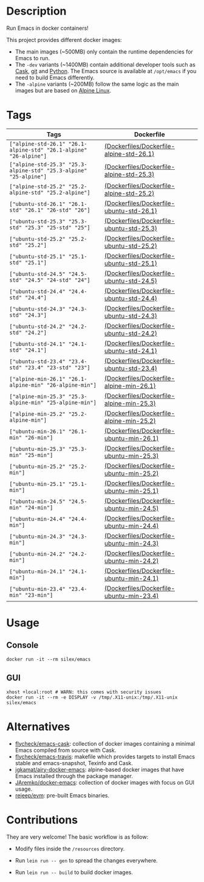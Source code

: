 <!-- -*- mode: markdown; -*- -->

# Description

Run Emacs in docker containers!

This project provides different docker images:

- The main images (~500MB) only contain the runtime dependencies for Emacs to run.
- The `-dev` variants (~1400MB) contain additional developer tools such as [Cask](https://cask.readthedocs.io),
  [git](https://git-scm.com) and [Python](https://www.python.org). The Emacs source is available at `/opt/emacs` if
  you need to build Emacs differently.
- The `-alpine` variants (~200MB) follow the same logic as the main images but are based on
  [Alpine Linux](https://alpinelinux.org).

# Tags

| Tags         | Dockerfile |
|--------------|------------|
| `["alpine-std-26.1" "26.1-alpine-std" "26.1-alpine" "26-alpine"]` | [(Dockerfiles/Dockerfile-alpine-std-26.1)](https://github.com/conao3/docker-emacs/blob/master/Dockerfiles/Dockerfile-alpine-std-26.1) |
| `["alpine-std-25.3" "25.3-alpine-std" "25.3-alpine" "25-alpine"]` | [(Dockerfiles/Dockerfile-alpine-std-25.3)](https://github.com/conao3/docker-emacs/blob/master/Dockerfiles/Dockerfile-alpine-std-25.3) |
| `["alpine-std-25.2" "25.2-alpine-std" "25.2-alpine"]` | [(Dockerfiles/Dockerfile-alpine-std-25.2)](https://github.com/conao3/docker-emacs/blob/master/Dockerfiles/Dockerfile-alpine-std-25.2) |
| `["ubuntu-std-26.1" "26.1-std" "26.1" "26-std" "26"]` | [(Dockerfiles/Dockerfile-ubuntu-std-26.1)](https://github.com/conao3/docker-emacs/blob/master/Dockerfiles/Dockerfile-ubuntu-std-26.1) |
| `["ubuntu-std-25.3" "25.3-std" "25.3" "25-std" "25"]` | [(Dockerfiles/Dockerfile-ubuntu-std-25.3)](https://github.com/conao3/docker-emacs/blob/master/Dockerfiles/Dockerfile-ubuntu-std-25.3) |
| `["ubuntu-std-25.2" "25.2-std" "25.2"]` | [(Dockerfiles/Dockerfile-ubuntu-std-25.2)](https://github.com/conao3/docker-emacs/blob/master/Dockerfiles/Dockerfile-ubuntu-std-25.2) |
| `["ubuntu-std-25.1" "25.1-std" "25.1"]` | [(Dockerfiles/Dockerfile-ubuntu-std-25.1)](https://github.com/conao3/docker-emacs/blob/master/Dockerfiles/Dockerfile-ubuntu-std-25.1) |
| `["ubuntu-std-24.5" "24.5-std" "24.5" "24-std" "24"]` | [(Dockerfiles/Dockerfile-ubuntu-std-24.5)](https://github.com/conao3/docker-emacs/blob/master/Dockerfiles/Dockerfile-ubuntu-std-24.5) |
| `["ubuntu-std-24.4" "24.4-std" "24.4"]` | [(Dockerfiles/Dockerfile-ubuntu-std-24.4)](https://github.com/conao3/docker-emacs/blob/master/Dockerfiles/Dockerfile-ubuntu-std-24.4) |
| `["ubuntu-std-24.3" "24.3-std" "24.3"]` | [(Dockerfiles/Dockerfile-ubuntu-std-24.3)](https://github.com/conao3/docker-emacs/blob/master/Dockerfiles/Dockerfile-ubuntu-std-24.3) |
| `["ubuntu-std-24.2" "24.2-std" "24.2"]` | [(Dockerfiles/Dockerfile-ubuntu-std-24.2)](https://github.com/conao3/docker-emacs/blob/master/Dockerfiles/Dockerfile-ubuntu-std-24.2) |
| `["ubuntu-std-24.1" "24.1-std" "24.1"]` | [(Dockerfiles/Dockerfile-ubuntu-std-24.1)](https://github.com/conao3/docker-emacs/blob/master/Dockerfiles/Dockerfile-ubuntu-std-24.1) |
| `["ubuntu-std-23.4" "23.4-std" "23.4" "23-std" "23"]` | [(Dockerfiles/Dockerfile-ubuntu-std-23.4)](https://github.com/conao3/docker-emacs/blob/master/Dockerfiles/Dockerfile-ubuntu-std-23.4) |
| `["alpine-min-26.1" "26.1-alpine-min" "26-alpine-min"]` | [(Dockerfiles/Dockerfile-alpine-min-26.1)](https://github.com/conao3/docker-emacs/blob/master/Dockerfiles/Dockerfile-alpine-min-26.1) |
| `["alpine-min-25.3" "25.3-alpine-min" "25-alpine-min"]` | [(Dockerfiles/Dockerfile-alpine-min-25.3)](https://github.com/conao3/docker-emacs/blob/master/Dockerfiles/Dockerfile-alpine-min-25.3) |
| `["alpine-min-25.2" "25.2-alpine-min"]` | [(Dockerfiles/Dockerfile-alpine-min-25.2)](https://github.com/conao3/docker-emacs/blob/master/Dockerfiles/Dockerfile-alpine-min-25.2) |
| `["ubuntu-min-26.1" "26.1-min" "26-min"]` | [(Dockerfiles/Dockerfile-ubuntu-min-26.1)](https://github.com/conao3/docker-emacs/blob/master/Dockerfiles/Dockerfile-ubuntu-min-26.1) |
| `["ubuntu-min-25.3" "25.3-min" "25-min"]` | [(Dockerfiles/Dockerfile-ubuntu-min-25.3)](https://github.com/conao3/docker-emacs/blob/master/Dockerfiles/Dockerfile-ubuntu-min-25.3) |
| `["ubuntu-min-25.2" "25.2-min"]` | [(Dockerfiles/Dockerfile-ubuntu-min-25.2)](https://github.com/conao3/docker-emacs/blob/master/Dockerfiles/Dockerfile-ubuntu-min-25.2) |
| `["ubuntu-min-25.1" "25.1-min"]` | [(Dockerfiles/Dockerfile-ubuntu-min-25.1)](https://github.com/conao3/docker-emacs/blob/master/Dockerfiles/Dockerfile-ubuntu-min-25.1) |
| `["ubuntu-min-24.5" "24.5-min" "24-min"]` | [(Dockerfiles/Dockerfile-ubuntu-min-24.5)](https://github.com/conao3/docker-emacs/blob/master/Dockerfiles/Dockerfile-ubuntu-min-24.5) |
| `["ubuntu-min-24.4" "24.4-min"]` | [(Dockerfiles/Dockerfile-ubuntu-min-24.4)](https://github.com/conao3/docker-emacs/blob/master/Dockerfiles/Dockerfile-ubuntu-min-24.4) |
| `["ubuntu-min-24.3" "24.3-min"]` | [(Dockerfiles/Dockerfile-ubuntu-min-24.3)](https://github.com/conao3/docker-emacs/blob/master/Dockerfiles/Dockerfile-ubuntu-min-24.3) |
| `["ubuntu-min-24.2" "24.2-min"]` | [(Dockerfiles/Dockerfile-ubuntu-min-24.2)](https://github.com/conao3/docker-emacs/blob/master/Dockerfiles/Dockerfile-ubuntu-min-24.2) |
| `["ubuntu-min-24.1" "24.1-min"]` | [(Dockerfiles/Dockerfile-ubuntu-min-24.1)](https://github.com/conao3/docker-emacs/blob/master/Dockerfiles/Dockerfile-ubuntu-min-24.1) |
| `["ubuntu-min-23.4" "23.4-min" "23-min"]` | [(Dockerfiles/Dockerfile-ubuntu-min-23.4)](https://github.com/conao3/docker-emacs/blob/master/Dockerfiles/Dockerfile-ubuntu-min-23.4) |

# Usage

## Console

``` shell
docker run -it --rm silex/emacs
```

## GUI

``` shell
xhost +local:root # WARN: this comes with security issues
docker run -it --rm -e DISPLAY -v /tmp/.X11-unix:/tmp/.X11-unix silex/emacs
```

# Alternatives

- [flycheck/emacs-cask](https://hub.docker.com/r/flycheck/emacs-cask): collection of docker images containing a
  minimal Emacs compiled from source with Cask.
- [flycheck/emacs-travis](https://github.com/flycheck/emacs-travis): makefile which provides targets to
  install Emacs stable and emacs-snapshot, Texinfo and Cask.
- [jgkamat/airy-docker-emacs](https://github.com/jgkamat/airy-docker-emacs): alpine-based docker images that have
  Emacs installed through the package manager.
- [JAremko/docker-emacs](https://github.com/JAremko/docker-emacs): collection of docker images with focus on GUI usage.
- [rejeep/evm](https://github.com/rejeep/evm): pre-built Emacs binaries.

# Contributions

They are very welcome! The basic workflow is as follow:

- Modify files inside the `/resources` directory.
- Run `lein run -- gen` to spread the changes everywhere.

- Run `lein run -- build` to build docker images.

